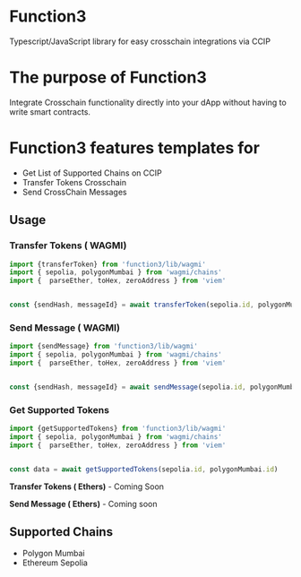 # Function3
Typescript/JavaScript library for easy crosschain integrations via CCIP

# The purpose of Function3
Integrate Crosschain functionality directly into your dApp without having to write smart contracts.

# Function3 features templates for

- Get List of Supported Chains on CCIP
- Transfer Tokens Crosschain
- Send CrossChain Messages


## Usage

### Transfer Tokens ( WAGMI)

```ts
import {transferToken} from 'function3/lib/wagmi'
import { sepolia, polygonMumbai } from 'wagmi/chains'
import {  parseEther, toHex, zeroAddress } from 'viem'


const {sendHash, messageId} = await transferToken(sepolia.id, polygonMumbai.id, 'receveAddress', 'tokenAddress', parseEther('0.0001'), zeroAddress, walletClient)


```



### Send Message ( WAGMI)

```ts
import {sendMessage} from 'function3/lib/wagmi'
import { sepolia, polygonMumbai } from 'wagmi/chains'
import {  parseEther, toHex, zeroAddress } from 'viem'


const {sendHash, messageId} = await sendMessage(sepolia.id, polygonMumbai.id, 'receiver','message', PaymentCurrency.Native, walletClient)


```

### Get Supported Tokens

```ts
import {getSupportedTokens} from 'function3/lib/wagmi'
import { sepolia, polygonMumbai } from 'wagmi/chains'
import {  parseEther, toHex, zeroAddress } from 'viem'


const data = await getSupportedTokens(sepolia.id, polygonMumbai.id)


```




**Transfer Tokens ( Ethers)** - Coming Soon



**Send Message ( Ethers)**  - Coming soon



## Supported Chains
- Polygon Mumbai
- Ethereum Sepolia
